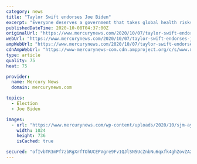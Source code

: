 ```yaml
---
category: news
title: "Taylor Swift endorses Joe Biden"
excerpt: "Everyone deserves a government that takes global health risks seriously and puts the lives of its people first. The only way we can begin to make things better is to choose leaders who are"
publishedDateTime: 2020-10-08T04:37:00Z
originalUrl: "https://www.mercurynews.com/2020/10/07/taylor-swift-endorses-joe-biden/"
webUrl: "https://www.mercurynews.com/2020/10/07/taylor-swift-endorses-joe-biden/"
ampWebUrl: "https://www.mercurynews.com/2020/10/07/taylor-swift-endorses-joe-biden/amp/"
cdnAmpWebUrl: "https://www-mercurynews-com.cdn.ampproject.org/c/s/www.mercurynews.com/2020/10/07/taylor-swift-endorses-joe-biden/amp/"
type: article
quality: 75
heat: 75

provider:
  name: Mercury News
  domain: mercurynews.com

topics:
  - Election
  - Joe Biden

images:
  - url: "https://www.mercurynews.com/wp-content/uploads/2020/10/sjm-aylor-Swift-Stalker_76479750.jpg?w=1024&h=736"
    width: 1024
    height: 736
    isCached: true

secured: "ofIvbTR3mPf7zbRgXrfTOhUCEPVgre9Fv1QJlSN5UcZnbNu6qxfk4ghZovZA2Yi90Ld9KWB7cwQKIE0nhwWhhlYxuOx9Hmi79NJGeCkjqvqZhjMV9DaKyxCgT/WPuDKKpnfHFoqaCATbDH+9CO2fHtEgtl+HErAjRSW6Qf5ZKm2IckL8/okQRmp/XVJXgRsSTj0IONbdG98wV/0Uitr9d6wO9TLS3A0e6vM8SqqTogXyKpSeV1yoQDrzvqhm8EpLf7pS10htVNPiadtfdMv+SctpaXXo+MRMm8ICU3sVgiuc++JtTyVAT2woby8cx41sWIAdUeukCfUuy1cuZBxedA7mrQJEQbSvEjoloaeKz90=;8qX3wZodm8C/723nWRPmfw=="
---
```


